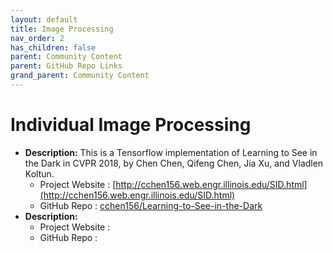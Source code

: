 ```yaml
---
layout: default
title: Image Processing
nav_order: 2
has_children: false
parent: Community Content
parent: GitHub Repo Links
grand_parent: Community Content
---
```


# Individual Image Processing 

- **Description:** This is a Tensorflow implementation of Learning to See in the Dark in CVPR 2018, by Chen Chen, Qifeng Chen, Jia Xu, and Vladlen Koltun.
    - Project Website : [http://cchen156.web.engr.illinois.edu/SID.html](http://cchen156.web.engr.illinois.edu/SID.html)
    - GitHub Repo : [cchen156/Learning-to-See-in-the-Dark](https://github.com/cchen156/Learning-to-See-in-the-Dark)
- **Description:**  
    - Project Website : 
    - GitHub Repo :  

